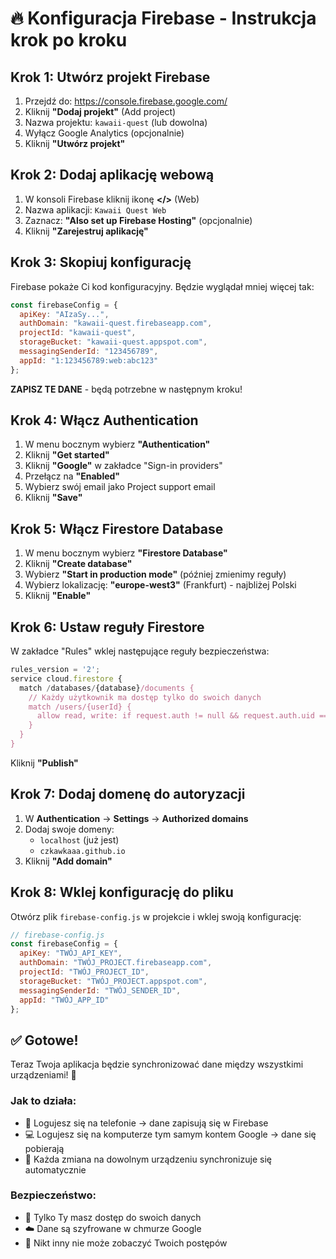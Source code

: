 # 🔥 Konfiguracja Firebase - Instrukcja krok po kroku

## Krok 1: Utwórz projekt Firebase

1. Przejdź do: https://console.firebase.google.com/
2. Kliknij **"Dodaj projekt"** (Add project)
3. Nazwa projektu: `kawaii-quest` (lub dowolna)
4. Wyłącz Google Analytics (opcjonalnie)
5. Kliknij **"Utwórz projekt"**

## Krok 2: Dodaj aplikację webową

1. W konsoli Firebase kliknij ikonę **</>** (Web)
2. Nazwa aplikacji: `Kawaii Quest Web`
3. Zaznacz: **"Also set up Firebase Hosting"** (opcjonalnie)
4. Kliknij **"Zarejestruj aplikację"**

## Krok 3: Skopiuj konfigurację

Firebase pokaże Ci kod konfiguracyjny. Będzie wyglądał mniej więcej tak:

```javascript
const firebaseConfig = {
  apiKey: "AIzaSy...",
  authDomain: "kawaii-quest.firebaseapp.com",
  projectId: "kawaii-quest",
  storageBucket: "kawaii-quest.appspot.com",
  messagingSenderId: "123456789",
  appId: "1:123456789:web:abc123"
};
```

**ZAPISZ TE DANE** - będą potrzebne w następnym kroku!

## Krok 4: Włącz Authentication

1. W menu bocznym wybierz **"Authentication"**
2. Kliknij **"Get started"**
3. Kliknij **"Google"** w zakładce "Sign-in providers"
4. Przełącz na **"Enabled"**
5. Wybierz swój email jako Project support email
6. Kliknij **"Save"**

## Krok 5: Włącz Firestore Database

1. W menu bocznym wybierz **"Firestore Database"**
2. Kliknij **"Create database"**
3. Wybierz **"Start in production mode"** (później zmienimy reguły)
4. Wybierz lokalizację: **"europe-west3"** (Frankfurt) - najbliżej Polski
5. Kliknij **"Enable"**

## Krok 6: Ustaw reguły Firestore

W zakładce "Rules" wklej następujące reguły bezpieczeństwa:

```javascript
rules_version = '2';
service cloud.firestore {
  match /databases/{database}/documents {
    // Każdy użytkownik ma dostęp tylko do swoich danych
    match /users/{userId} {
      allow read, write: if request.auth != null && request.auth.uid == userId;
    }
  }
}
```

Kliknij **"Publish"**

## Krok 7: Dodaj domenę do autoryzacji

1. W **Authentication** → **Settings** → **Authorized domains**
2. Dodaj swoje domeny:
   - `localhost` (już jest)
   - `czkawkaaa.github.io`
3. Kliknij **"Add domain"**

## Krok 8: Wklej konfigurację do pliku

Otwórz plik `firebase-config.js` w projekcie i wklej swoją konfigurację:

```javascript
// firebase-config.js
const firebaseConfig = {
  apiKey: "TWÓJ_API_KEY",
  authDomain: "TWÓJ_PROJECT.firebaseapp.com",
  projectId: "TWÓJ_PROJECT_ID",
  storageBucket: "TWÓJ_PROJECT.appspot.com",
  messagingSenderId: "TWÓJ_SENDER_ID",
  appId: "TWÓJ_APP_ID"
};
```

## ✅ Gotowe!

Teraz Twoja aplikacja będzie synchronizować dane między wszystkimi urządzeniami! 🎉

### Jak to działa:
- 📱 Logujesz się na telefonie → dane zapisują się w Firebase
- 💻 Logujesz się na komputerze tym samym kontem Google → dane się pobierają
- 🔄 Każda zmiana na dowolnym urządzeniu synchronizuje się automatycznie

### Bezpieczeństwo:
- 🔐 Tylko Ty masz dostęp do swoich danych
- ☁️ Dane są szyfrowane w chmurze Google
- 🚫 Nikt inny nie może zobaczyć Twoich postępów
